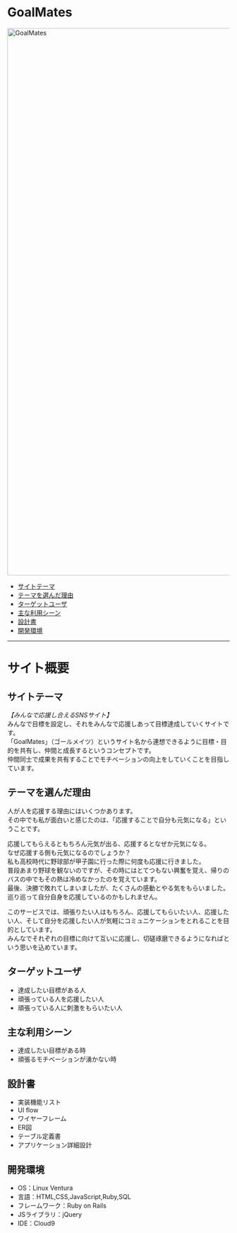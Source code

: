 # GoalMates

<img width="1237" alt="GoalMates" src="https://github.com/Jack-00000/portfolio_GoalMates/assets/129925697/d4d985f9-f48e-4e4d-aa0f-78c79e61b6d2">


* [サイトテーマ](#サイトテーマ)
* [テーマを選んだ理由](#テーマを選んだ理由)
* [ターゲットユーザ](#ターゲットユーザ)
* [主な利用シーン](#主な利用シーン)
* [設計書](#設計書)
* [開発環境](#開発環境)

---
# サイト概要

## サイトテーマ
*【みんなで応援し合えるSNSサイト】*<br>
みんなで目標を設定し、それをみんなで応援しあって目標達成していくサイトです。<br>
「GoalMates」（ゴールメイツ）というサイト名から連想できるように目標・目的を共有し、仲間と成長するというコンセプトです。<br>
仲間同士で成果を共有することでモチベーションの向上をしていくことを目指しています。

## テーマを選んだ理由
人が人を応援する理由にはいくつかあります。<br>
その中でも私が面白いと感じたのは、「応援することで自分も元気になる」ということです。

応援してもらえるともちろん元気が出る、応援するとなぜか元気になる。<br>
なぜ応援する側も元気になるのでしょうか？<br>
私も高校時代に野球部が甲子園に行った際に何度も応援に行きました。<br>
普段あまり野球を観ないのですが、その時にはとてつもない興奮を覚え、帰りのバスの中でもその熱は冷めなかったのを覚えています。<br>
最後、決勝で敗れてしまいましたが、たくさんの感動とやる気をもらいました。<br>
巡り巡って自分自身を応援しているのかもしれません。

このサービスでは、頑張りたい人はもちろん、応援してもらいたい人、応援したい人、そして自分を応援したい人が気軽にコミュニケーションをとれることを目的としています。<br>
みんなでそれぞれの目標に向けて互いに応援し、切磋琢磨できるようになればという思いを込めています。

## ターゲットユーザ
* 達成したい目標がある人
* 頑張っている人を応援したい人
* 頑張っている人に刺激をもらいたい人

## 主な利用シーン
* 達成したい目標がある時
* 頑張るモチベーションが湧かない時

## 設計書
* 実装機能リスト
* UI flow
* ワイヤーフレーム
* ER図
* テーブル定義書
* アプリケーション詳細設計

## 開発環境
* OS：Linux Ventura
* 言語：HTML,CSS,JavaScript,Ruby,SQL
* フレームワーク：Ruby on Rails
* JSライブラリ：jQuery
* IDE：Cloud9

<!--### 使用素材-->
<!--* 外部サービスの画像素材・音声素材を使用した場合は、必ずサービス名とURLを明記してください。-->
<!--* 使用しない場合は、使用素材の項目をREADMEから削除してください。-->